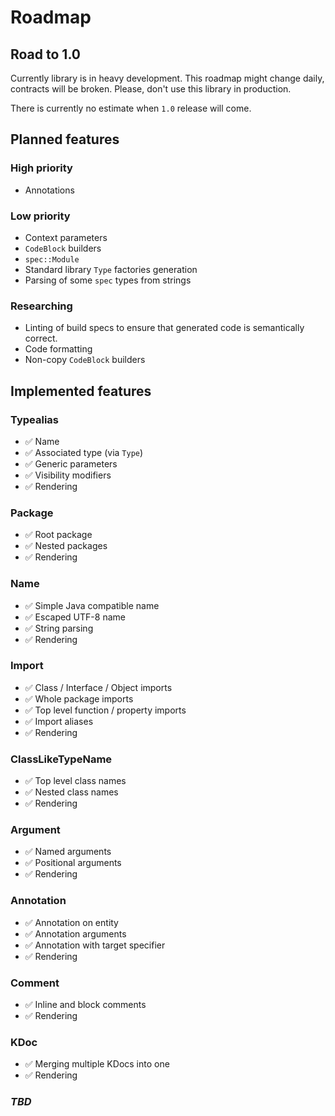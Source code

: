 # Roadmap

## Road to 1.0

Currently library is in heavy development.
This roadmap might change daily, contracts will be broken.
Please, don't use this library in production.

There is currently no estimate when `1.0` release will come.

## Planned features

### High priority

- Annotations

### Low priority

- Context parameters
- `CodeBlock` builders
- `spec::Module`
- Standard library `Type` factories generation
- Parsing of some `spec` types from strings

### Researching

- Linting of build specs to ensure that generated code is semantically correct.
- Code formatting
- Non-copy `CodeBlock` builders

## Implemented features

### Typealias

- ✅ Name
- ✅ Associated type (via `Type`)
- ✅ Generic parameters
- ✅ Visibility modifiers
- ✅ Rendering

### Package

- ✅ Root package
- ✅ Nested packages
- ✅ Rendering

### Name

- ✅ Simple Java compatible name
- ✅ Escaped UTF-8 name
- ✅ String parsing
- ✅ Rendering

### Import

- ✅ Class / Interface / Object imports
- ✅ Whole package imports
- ✅ Top level function / property imports
- ✅ Import aliases
- ✅ Rendering

### ClassLikeTypeName

- ✅ Top level class names
- ✅ Nested class names
- ✅ Rendering

### Argument

- ✅ Named arguments
- ✅ Positional arguments
- ✅ Rendering

### Annotation
- ✅ Annotation on entity
- ✅ Annotation arguments
- ✅ Annotation with target specifier
- ✅ Rendering

### Comment
- ✅ Inline and block comments
- ✅ Rendering

### KDoc
- ✅ Merging multiple KDocs into one
- ✅ Rendering

### _TBD_